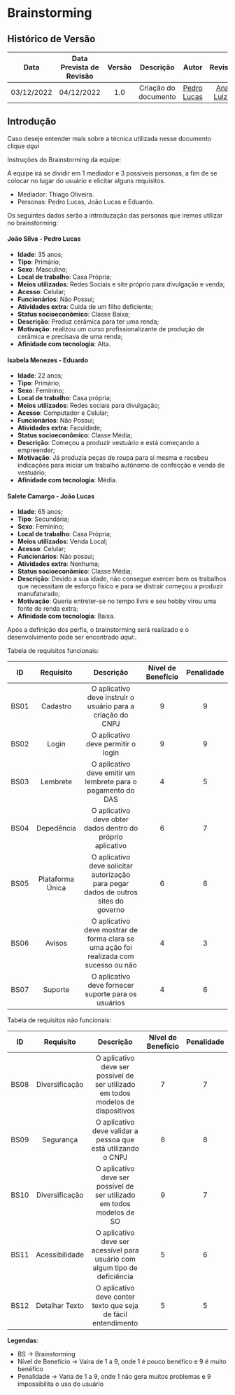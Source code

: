 # Brainstorming

## Histórico de Versão

|Data|Data Prevista de Revisão|Versão|Descrição|Autor|Revisor|
| :----------: |:----------:| :------: | :-----------: | :---------: |:---------: |
|03/12/2022|04/12/2022|1.0|Criação do documento| [Pedro Lucas](https://github.com/PedroLSF) |[Ana Luiza](https://github.com/AnHoff)|

## Introdução
Caso deseje entender mais sobre a técnica utilizada nesse documento clique *aqui*

Instruções do Brainstorming da equipe:


A equipe irá se dividir em 1 mediador e 3 possíveis personas, a fim de se colocar no lugar do usuário e elicitar alguns requisitos.

* Mediador: Thiago Oliveira.
* Personas: Pedro Lucas, João Lucas e Eduardo.

Os seguintes dados serão a introduzação das personas que iremos utilizar no brainstorming:

#### João Silva - Pedro Lucas
* **Idade**: 35 anos;
* **Tipo**: Primário;
* **Sexo**: Masculino;
* **Local de trabalho**: Casa Própria;
* **Meios utilizados**: Redes Sociais e site próprio para divulgação e venda;
* **Acesso**: Celular;
* **Funcionários**: Não Possui;
* **Atividades extra**: Cuida de um filho deficiente;
* **Status socioeconômico**: Classe Baixa;
* **Descrição**: Produz cerâmica para ter uma renda;
* **Motivação**: realizou um curso profissionalizante de produção de cerâmica e precisava de uma renda;
* **Afinidade com tecnologia**: Alta.

#### Isabela Menezes - Eduardo
* **Idade**: 22 anos;
* **Tipo**: Primário;
* **Sexo**: Feminino;
* **Local de trabalho**: Casa própria;
* **Meios utilizados**: Redes sociais para divulgação;
* **Acesso**: Computador e Celular;
* **Funcionários**: Não Possui;
* **Atividades extra**: Faculdade;
* **Status socioeconômico**: Classe Média;
* **Descrição**: Começou a produzir vestuário e está começando a empreender;
* **Motivação**: Já produzia peças de roupa para si mesma e recebeu indicações para iniciar um trabalho autônomo de confecção e venda de vestuário;
* **Afinidade com tecnologia**: Média.

#### Salete Camargo - João Lucas
* **Idade**: 65 anos;
* **Tipo**: Secundária;
* **Sexo**: Feminino;
* **Local de trabalho**: Casa Própria;
* **Meios utilizados**: Venda Local;
* **Acesso**: Celular;
* **Funcionários**: Não possui;
* **Atividades extra**: Nenhuma;
* **Status socioeconômico**: Classe Média;
* **Descrição**: Devido a sua idade, não consegue exercer bem os trabalhos que necessitam de esforço fisíco e para se distrair começou a produzir manufaturado;
* **Motivação**: Queria entreter-se no tempo livre e seu hobby virou uma fonte de renda extra;
* **Afinidade com tecnologia**: Baixa.

Após a definição dos perfis, o brainstorming será realizado e o desenvolvimento pode ser encontrado *aqui:*.

Tabela de requisitos funcionais:

|ID|Requisito|Descrição|Nível de Benefício| Penalidade |
| :----------: |:----------:| :------: | :-----------: | :---------: |
|BS01|Cadastro|O aplicativo deve instruir o usuário para a criação do CNPJ|9|9|
|BS02|Login|O aplicativo deve permitir o login|9|9|
|BS03|Lembrete|O aplicativo deve emitir um lembrete para o pagamento do DAS|4|5|
|BS04|Depedência|O aplicativo deve obter dados dentro do próprio aplicativo|6|7|
|BS05|Plataforma Única|O aplicativo deve solicitar autorização para pegar dados de outros sites do governo|6|6|
|BS06|Avisos|O aplicativo deve mostrar de forma clara se uma ação foi realizada com sucesso ou não|4|3|
|BS07|Suporte|O aplicativo deve fornecer suporte para os usuários|4|6|


Tabela de requisitos não funcionais:

|ID|Requisito|Descrição|Nível de Benefício| Penalidade |
| :----------: |:----------:| :------: | :-----------: | :---------: |
|BS08|Diversificação|O aplicativo deve ser possível de ser utilizado em todos modelos de dispositivos|7|7|
|BS09|Segurança|O aplicativo deve validar a pessoa que está utilizando o CNPJ|8|8|
|BS10|Diversificação|O aplicativo deve ser possível de ser utilizado em todos modelos de SO|9|7|
|BS11|Acessibilidade|O aplicativo deve ser acessível para usuário com algum tipo de deficiência|5|6|
|BS12|Detalhar Texto|O aplicativo deve conter texto que seja de fácil entendimento|5|5|

**Legendas**:

* BS -> Brainstorming
* Nível de Benefício -> Vaira de 1 a 9, onde 1 é pouco benéfico e 9 é muito benéfico
* Penalidade -> Varia de 1 a 9, onde 1 não gera muitos problemas e 9 impossibilita o uso do usuário
